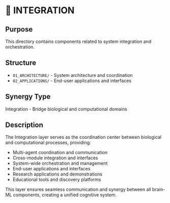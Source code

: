 # 🔄 INTEGRATION

## Purpose
This directory contains components related to system integration and orchestration.

## Structure
- `01_ARCHITECTURE/` - System architecture and coordination
- `02_APPLICATIONS/` - End-user applications and interfaces

## Synergy Type
Integration - Bridge biological and computational domains

## Description
The Integration layer serves as the coordination center between biological and computational processes, providing:
- Multi-agent coordination and communication
- Cross-module integration and interfaces
- System-wide orchestration and management
- End-user applications and interfaces
- Research applications and demonstrations
- Educational tools and discovery platforms

This layer ensures seamless communication and synergy between all brain-ML components, creating a unified cognitive system.
